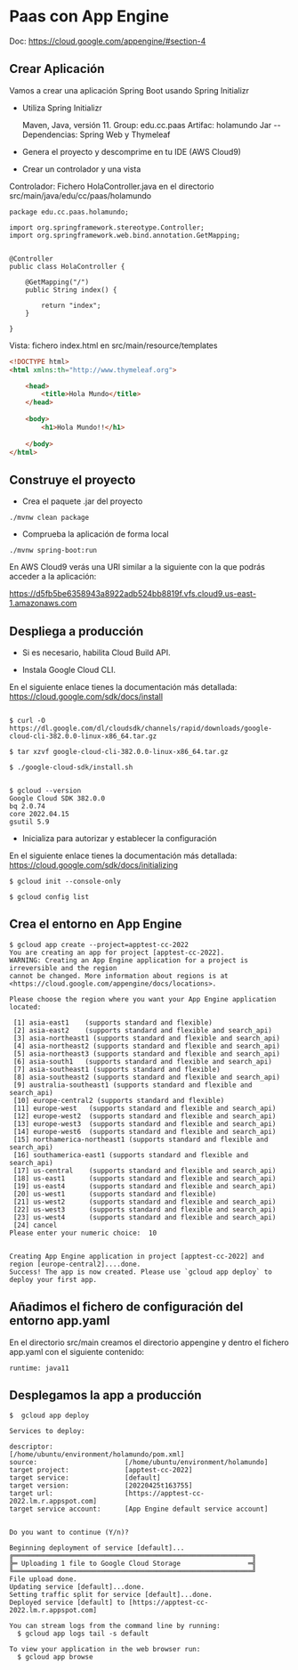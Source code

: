 # Paas con App Engine

Doc: https://cloud.google.com/appengine/#section-4


## Crear Aplicación

Vamos a crear una aplicación Spring Boot usando Spring Initializr

- Utiliza Spring Initializr

    Maven, Java, versión 11. Group: edu.cc.paas   Artifac: holamundo   Jar
-- Dependencias: Spring Web y Thymeleaf

- Genera el proyecto y descomprime en tu IDE (AWS Cloud9)

- Crear un controlador y una vista

Controlador: Fichero HolaController.java en el directorio src/main/java/edu/cc/paas/holamundo

```
package edu.cc.paas.holamundo;

import org.springframework.stereotype.Controller;
import org.springframework.web.bind.annotation.GetMapping;


@Controller
public class HolaController {
    
    @GetMapping("/")
	public String index() {
	    
		return "index";
	}
    
}
```
Vista: fichero index.html en src/main/resource/templates

```html
<!DOCTYPE html>
<html xmlns:th="http://www.thymeleaf.org">

    <head>
        <title>Hola Mundo</title>
    </head>
    
    <body>
        <h1>Hola Mundo!!</h1>
	
	</body>
</html>

```

## Construye el proyecto

- Crea el paquete .jar del proyecto

```
./mvnw clean package
```

- Comprueba la aplicación de forma local
 
```
./mvnw spring-boot:run

```

En AWS Cloud9 verás una URl similar a la siguiente con la que podrás acceder a la aplicación:

https://d5fb5be6358943a8922adb524bb8819f.vfs.cloud9.us-east-1.amazonaws.com





## Despliega a producción

- Si es necesario, habilita Cloud Build API. 

- Instala Google Cloud CLI. 

En el siguiente enlace tienes la documentación más detallada: https://cloud.google.com/sdk/docs/install

```

$ curl -O https://dl.google.com/dl/cloudsdk/channels/rapid/downloads/google-cloud-cli-382.0.0-linux-x86_64.tar.gz

$ tar xzvf google-cloud-cli-382.0.0-linux-x86_64.tar.gz 

$ ./google-cloud-sdk/install.sh


$ gcloud --version
Google Cloud SDK 382.0.0
bq 2.0.74
core 2022.04.15
gsutil 5.9
```


- Inicializa para autorizar y establecer la configuración


En el siguiente enlace tienes la documentación más detallada: https://cloud.google.com/sdk/docs/initializing

```
$ gcloud init --console-only

$ gcloud config list
```

## Crea el entorno en App Engine

```
$ gcloud app create --project=apptest-cc-2022
You are creating an app for project [apptest-cc-2022].
WARNING: Creating an App Engine application for a project is irreversible and the region
cannot be changed. More information about regions is at
<https://cloud.google.com/appengine/docs/locations>.

Please choose the region where you want your App Engine application located:

 [1] asia-east1    (supports standard and flexible)
 [2] asia-east2    (supports standard and flexible and search_api)
 [3] asia-northeast1 (supports standard and flexible and search_api)
 [4] asia-northeast2 (supports standard and flexible and search_api)
 [5] asia-northeast3 (supports standard and flexible and search_api)
 [6] asia-south1   (supports standard and flexible and search_api)
 [7] asia-southeast1 (supports standard and flexible)
 [8] asia-southeast2 (supports standard and flexible and search_api)
 [9] australia-southeast1 (supports standard and flexible and search_api)
 [10] europe-central2 (supports standard and flexible)
 [11] europe-west   (supports standard and flexible and search_api)
 [12] europe-west2  (supports standard and flexible and search_api)
 [13] europe-west3  (supports standard and flexible and search_api)
 [14] europe-west6  (supports standard and flexible and search_api)
 [15] northamerica-northeast1 (supports standard and flexible and search_api)
 [16] southamerica-east1 (supports standard and flexible and search_api)
 [17] us-central    (supports standard and flexible and search_api)
 [18] us-east1      (supports standard and flexible and search_api)
 [19] us-east4      (supports standard and flexible and search_api)
 [20] us-west1      (supports standard and flexible)
 [21] us-west2      (supports standard and flexible and search_api)
 [22] us-west3      (supports standard and flexible and search_api)
 [23] us-west4      (supports standard and flexible and search_api)
 [24] cancel
Please enter your numeric choice:  10


Creating App Engine application in project [apptest-cc-2022] and region [europe-central2]....done.                                                                                          
Success! The app is now created. Please use `gcloud app deploy` to deploy your first app.
```


## Añadimos el fichero de configuración del entorno app.yaml

En el directorio src/main creamos el directorio appengine y dentro el fichero app.yaml con el siguiente contenido:

```
runtime: java11
``` 

## Desplegamos la app a producción

```
$  gcloud app deploy

Services to deploy:

descriptor:                  [/home/ubuntu/environment/holamundo/pom.xml]
source:                      [/home/ubuntu/environment/holamundo]
target project:              [apptest-cc-2022]
target service:              [default]
target version:              [20220425t163755]
target url:                  [https://apptest-cc-2022.lm.r.appspot.com]
target service account:      [App Engine default service account]


Do you want to continue (Y/n)?  

Beginning deployment of service [default]...
╔════════════════════════════════════════════════════════════╗
╠═ Uploading 1 file to Google Cloud Storage                 ═╣
╚════════════════════════════════════════════════════════════╝
File upload done.
Updating service [default]...done.                                                                                                                                                          
Setting traffic split for service [default]...done.                                                                                                                                         
Deployed service [default] to [https://apptest-cc-2022.lm.r.appspot.com]

You can stream logs from the command line by running:
  $ gcloud app logs tail -s default

To view your application in the web browser run:
  $ gcloud app browse
``` 

